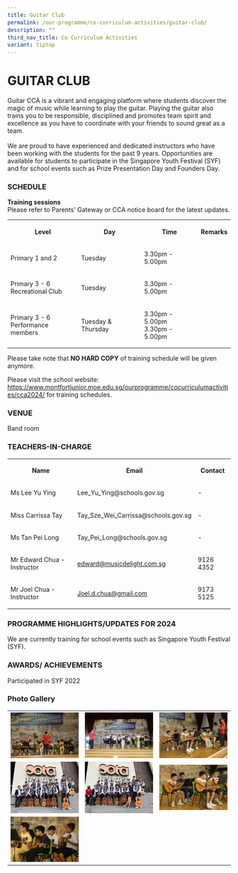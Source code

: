 ```yaml
---
title: Guitar Club
permalink: /our-programme/co-curriculum-activities/guitar-club/
description: ""
third_nav_title: Co Curriculum Activities
variant: tiptap
---
```

<h1><strong>GUITAR CLUB</strong></h1><p>Guitar CCA is a vibrant and engaging platform where students discover the magic of music while learning to play the guitar. Playing the guitar also trains you to be responsible, disciplined and promotes team spirit and excellence as you have to coordinate with your friends to sound great as a team.<br><br>We are proud to have experienced and dedicated instructors who have been working with the students for the past 9 years. Opportunities are available for students to participate in the Singapore Youth Festival (SYF) and for school events such as Prize Presentation Day and Founders Day.</p><h3>SCHEDULE&nbsp;</h3><p><strong>Training sessions</strong><br>Please refer to Parents’ Gateway or CCA notice board for the latest updates.</p><table><tbody><tr><th rowspan="1" colspan="1"><p>Level</p></th><th rowspan="1" colspan="1"><p>Day</p></th><th rowspan="1" colspan="1"><p>Time</p></th><th rowspan="1" colspan="1"><p>Remarks</p></th></tr><tr><td rowspan="1" colspan="1"><p>Primary 1 and 2</p></td><td rowspan="1" colspan="1"><p>Tuesday</p></td><td rowspan="1" colspan="1"><p>3.30pm - 5.00pm</p></td><td rowspan="1" colspan="1"><p></p></td></tr><tr><td rowspan="1" colspan="1"><p>Primary 3 - 6<br>Recreational Club</p></td><td rowspan="1" colspan="1"><p>Tuesday</p></td><td rowspan="1" colspan="1"><p>3.30pm - 5.00pm</p></td><td rowspan="1" colspan="1"><p></p></td></tr><tr><td rowspan="1" colspan="1"><p>Primary 3 - 6<br>Performance members</p></td><td rowspan="1" colspan="1"><p>Tuesday &amp; Thursday</p></td><td rowspan="1" colspan="1"><p>3.30pm - 5.00pm<br>3.30pm - 5.00pm</p></td><td rowspan="1" colspan="1"><p></p></td></tr></tbody></table><p>Please take note that&nbsp;<strong>NO HARD COPY</strong>&nbsp;of training schedule will be given anymore.</p><p>Please visit the school website: <a href="https://www.montfortjunior.moe.edu.sg/ourprogramme/cocurriculumactivities/cca2024/" rel="noopener noreferrer nofollow" target="_blank">https://www.montfortjunior.moe.edu.sg/ourprogramme/cocurriculumactivities/cca2024/</a> for training schedules.</p><h3>VENUE</h3><p>Band room</p><h3>TEACHERS-IN-CHARGE</h3><table><tbody><tr><th rowspan="1" colspan="1"><p>Name</p></th><th rowspan="1" colspan="1"><p>Email</p></th><th rowspan="1" colspan="1"><p>Contact</p></th></tr><tr><td rowspan="1" colspan="1"><p>Ms Lee Yu Ying</p></td><td rowspan="1" colspan="1"><p><a rel="noopener noreferrer nofollow" target="_blank">Lee_Yu_Ying@schools.gov.sg</a></p></td><td rowspan="1" colspan="1"><p>-</p></td></tr><tr><td rowspan="1" colspan="1"><p>Miss Carrissa Tay</p></td><td rowspan="1" colspan="1"><p><a rel="noopener noreferrer nofollow" target="_blank">Tay_Sze_Wei_Carrissa@schools.gov.sg</a></p></td><td rowspan="1" colspan="1"><p>-</p></td></tr><tr><td rowspan="1" colspan="1"><p>Ms Tan Pei Long</p></td><td rowspan="1" colspan="1"><p><a rel="noopener noreferrer nofollow" target="_blank">Tay_Pei_Long@schools.gov.sg</a></p></td><td rowspan="1" colspan="1"><p>-</p></td></tr><tr><td rowspan="1" colspan="1"><p>Mr Edward Chua - Instructor</p></td><td rowspan="1" colspan="1"><p><a href="edward@musicdelight.com.sg" rel="noopener noreferrer nofollow" target="_blank">edward@musicdelight.com.sg</a></p></td><td rowspan="1" colspan="1"><p>9126 4352</p></td></tr><tr><td rowspan="1" colspan="1"><p>Mr Joel Chua - Instructor</p></td><td rowspan="1" colspan="1"><p><a href="Joel.d.chua@gmail.com" rel="noopener noreferrer nofollow" target="_blank">Joel.d.chua@gmail.com</a></p></td><td rowspan="1" colspan="1"><p>9173 5125</p></td></tr></tbody></table><h3>PROGRAMME HIGHLIGHTS/UPDATES FOR 2024</h3><p>We are currently training for school events such as Singapore Youth Festival (SYF).</p><h3>AWARDS/ ACHIEVEMENTS</h3><p>Participated in SYF 2022</p><h3>Photo Gallery</h3><table><tbody><tr><th rowspan="1" colspan="1"><div class="isomer-image-wrapper"><img style="width: 100%" height="auto" width="100%" alt="" src="/images/CCA/Guitar%20Club/CNY%202023.jpg"></div></th><th rowspan="1" colspan="1"><div class="isomer-image-wrapper"><img style="width: 100%" height="auto" width="100%" alt="" src="/images/CCA/Guitar%20Club/CNY%20Performance.jpg"></div></th><th rowspan="1" colspan="1"><div class="isomer-image-wrapper"><img style="width: 100%" height="auto" width="100%" alt="" src="/images/CCA/Guitar%20Club/Mr%20Zhane%20my%20guitar%20teacher.jpg"></div></th></tr><tr><td rowspan="1" colspan="1"><div class="isomer-image-wrapper"><img style="width: 100%" height="auto" width="100%" alt="" src="/images/CCA/Guitar%20Club/SYF%202021%20pose.jpeg"></div></td><td rowspan="1" colspan="1"><div class="isomer-image-wrapper"><img style="width: 100%" height="auto" width="100%" alt="" src="/images/CCA/Guitar%20Club/SYF%202021.jpeg"></div></td><td rowspan="1" colspan="1"><div class="isomer-image-wrapper"><img style="width: 100%" height="auto" width="100%" alt="" src="/images/CCA/Guitar%20Club/Together%20as%20One.jpg"></div></td></tr><tr><td rowspan="1" colspan="1"><div class="isomer-image-wrapper"><img style="width: 100%" height="auto" width="100%" alt="" src="/images/CCA/Guitar%20Club/Wait%20Look%20Play.jpg"></div></td><td rowspan="1" colspan="1"><p></p></td><td rowspan="1" colspan="1"><p></p></td></tr></tbody></table><p></p>